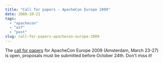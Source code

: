 ```yaml
---
title: "Call for papers - ApacheCon Europe 2009"
date: 2008-10-21
tags: 
  - "apachecon"
  - "asf"
  - "post"
slug: call-for-papers-apachecon-europe-2009
---
```


The [call for papers](http://us.apachecon.com/c/aceu2009/) for ApacheCon Europe 2009 (Amsterdam, March 23-27) is open, proposals must be submitted before October 24th. Don't miss it!

